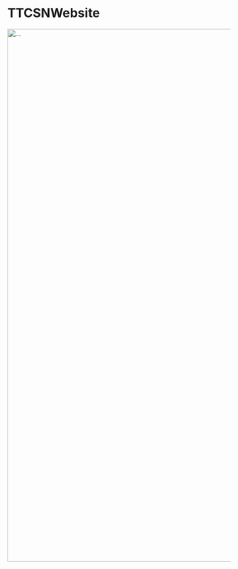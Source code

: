 # TTCSNWebsite
<img src="https://github.com/HoHaiHa/TTCSNWebsite/assets/136174798/f0ca8898-af72-411a-a23f-16b725035383" alt="..." width="1200" />

